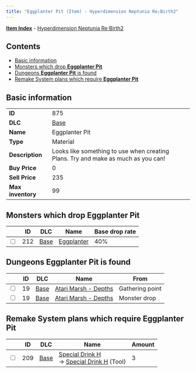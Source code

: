 ```yaml
---
title: "Eggplanter Pit (Item) - Hyperdimension Neptunia Re;Birth2"
---
```


[**Item Index**](/neptunia/rb2/item/index.html) - [Hyperdimension Neptunia Re;Birth2](/neptunia/rb2)

## Contents

- [Basic information](#basic-information)
- [Monsters which drop **Eggplanter Pit**](#monsters-which-drop-eggplanter-pit)
- [Dungeons **Eggplanter Pit** is found](#dungeons-eggplanter-pit-is-found)
- [Remake System plans which require **Eggplanter Pit**](#remake-system-plans-which-require-eggplanter-pit)

## Basic information

|   |   |
| -- | -- |
| **ID** | 875 |
| **DLC** | [Base](/neptunia/rb2/dlc/0-base.html) |
| **Name** | Eggplanter Pit |
| **Type** | Material |
| **Description** | Looks like something to use when creating Plans. Try and make as much as you can! |
| **Buy Price** | 0 |
| **Sell Price** | 235 |
| **Max inventory** | 99 |

## Monsters which drop **Eggplanter Pit**

|    | ID | DLC | Name | Base drop rate |
| -- | -- | --- | ---- | -------------- |
| <input type="checkbox" id="rb2-monster-0-212" class="trackbox" /> | 212 | [Base](/neptunia/rb2/dlc/0-base.html) | [Eggplanter](/neptunia/rb2/monster/0-212-eggplanter.html) | 40% |

## Dungeons **Eggplanter Pit** is found

|    | ID | DLC | Name | From |
| -- | -- | --- | ---- | ---- |
| <input type="checkbox" id="rb2-dungeon-0-19" class="trackbox" /> | 19 | [Base](/neptunia/rb2/dlc/0-base.html) | [Atari Marsh - Depths](/neptunia/rb2/dungeon/0-19-atari-marsh-depths.html) | Gathering point |
| <input type="checkbox" id="rb2-dungeon-0-19" class="trackbox" /> | 19 | [Base](/neptunia/rb2/dlc/0-base.html) | [Atari Marsh - Depths](/neptunia/rb2/dungeon/0-19-atari-marsh-depths.html) | Monster drop |

## Remake System plans which require **Eggplanter Pit**

|    | ID | DLC | Name | Amount |
| -- | -- | --- | ---- | ------ |
| <input type="checkbox" id="rb2-remake-0-209" class="trackbox" /> | 209 | [Base](/neptunia/rb2/dlc/0-base.html) | [Special Drink H](/neptunia/rb2/remake/0-209-special-drink-h.html)<br />→ [Special Drink H](/neptunia/rb2/item/0-11-special-drink-h.html) (Tool) | 3 |